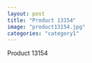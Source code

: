 ```yaml
---
layout: post
title: "Product 13154"
image: "product13154.jpg"
categories: "category1"
---
```

Product 13154
